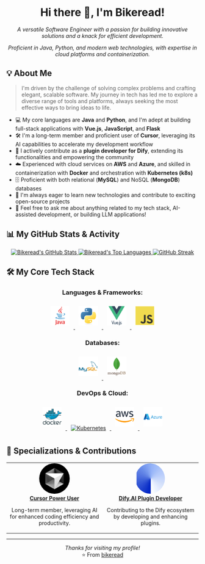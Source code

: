 <h1 align="center">Hi there 👋, I'm Bikeread!</h1>

<p align="center">
  <em>A versatile Software Engineer with a passion for building innovative solutions and a knack for efficient development.</em>
</p>
<p align="center">
  <em>Proficient in Java, Python, and modern web technologies, with expertise in cloud platforms and containerization.</em>
</p>

## 💡 About Me

> I'm driven by the challenge of solving complex problems and crafting elegant, scalable software. My journey in tech has led me to explore a diverse range of tools and platforms, always seeking the most effective ways to bring ideas to life.

- 💻 My core languages are **Java** and **Python**, and I'm adept at building full-stack applications with **Vue.js**, **JavaScript**, and **Flask**
- 🛠️ I'm a long-term member and proficient user of **Cursor**, leveraging its AI capabilities to accelerate my development workflow
- 🧩 I actively contribute as a **plugin developer for Dify**, extending its functionalities and empowering the community
- ☁️ Experienced with cloud services on **AWS** and **Azure**, and skilled in containerization with **Docker** and orchestration with **Kubernetes (k8s)**
- 🗄️ Proficient with both relational (**MySQL**) and NoSQL (**MongoDB**) databases
- 🚀 I'm always eager to learn new technologies and contribute to exciting open-source projects
- 💬 Feel free to ask me about anything related to my tech stack, AI-assisted development, or building LLM applications!

## 📊 My GitHub Stats & Activity

<div align="center">
  <a href="https://github.com/anuraghazra/github-readme-stats">
    <img src="https://github-readme-stats.vercel.app/api?username=bikeread&show_icons=true&theme=tokyonight&count_private=true&hide_rank=true&custom_title=Bikeread's%20GitHub%20Activity&hide_title=true" alt="Bikeread's GitHub Stats" />
  </a>
  
  <a href="https://github.com/anuraghazra/github-readme-stats">
    <img src="https://github-readme-stats.vercel.app/api/top-langs/?username=bikeread&layout=compact&theme=tokyonight" alt="Bikeread's Top Languages" />
  </a>
  
  <a href="https://streak-stats.demolab.com/?user=bikeread&theme=tokyonight">
    <img src="https://streak-stats.demolab.com/?user=bikeread&theme=tokyonight" alt="GitHub Streak" />
  </a>
</div>

## 🛠️ My Core Tech Stack

<div align="center">
  <h3>Languages & Frameworks:</h3>
  <p>
    <a href="https://www.java.com" target="_blank" rel="noreferrer">
      <img src="https://raw.githubusercontent.com/devicons/devicon/master/icons/java/java-original-wordmark.svg" alt="Java" width="50" height="50" style="margin: 10px;"/>
    </a>
    <a href="https://www.python.org" target="_blank" rel="noreferrer">
      <img src="https://raw.githubusercontent.com/devicons/devicon/master/icons/python/python-original.svg" alt="Python" width="50" height="50" style="margin: 10px;"/>
    </a>
    <a href="https://vuejs.org/" target="_blank" rel="noreferrer">
      <img src="https://raw.githubusercontent.com/devicons/devicon/master/icons/vuejs/vuejs-original-wordmark.svg" alt="Vue.js" width="50" height="50" style="margin: 10px;"/>
    </a>
    <a href="https://developer.mozilla.org/en-US/docs/Web/JavaScript" target="_blank" rel="noreferrer">
      <img src="https://raw.githubusercontent.com/devicons/devicon/master/icons/javascript/javascript-original.svg" alt="JavaScript" width="50" height="50" style="margin: 10px;"/>
    </a>
  </p>

  <h3>Databases:</h3>
  <p>
    <a href="https://www.mysql.com/" target="_blank" rel="noreferrer">
      <img src="https://raw.githubusercontent.com/devicons/devicon/master/icons/mysql/mysql-original-wordmark.svg" alt="MySQL" width="50" height="50" style="margin: 10px;"/>
    </a>
    <a href="https://www.mongodb.com/" target="_blank" rel="noreferrer">
      <img src="https://raw.githubusercontent.com/devicons/devicon/master/icons/mongodb/mongodb-original-wordmark.svg" alt="MongoDB" width="50" height="50" style="margin: 10px;"/>
    </a>
  </p>

  <h3>DevOps & Cloud:</h3>
  <p>
    <a href="https://www.docker.com/" target="_blank" rel="noreferrer">
      <img src="https://raw.githubusercontent.com/devicons/devicon/master/icons/docker/docker-original-wordmark.svg" alt="Docker" width="50" height="50" style="margin: 10px;"/>
    </a>
    <a href="https://kubernetes.io" target="_blank" rel="noreferrer">
      <img src="https://www.vectorlogo.zone/logos/kubernetes/kubernetes-icon.svg" alt="Kubernetes" width="50" height="50" style="margin: 10px;"/>
    </a>
    <a href="https://aws.amazon.com" target="_blank" rel="noreferrer">
      <img src="https://raw.githubusercontent.com/devicons/devicon/master/icons/amazonwebservices/amazonwebservices-original-wordmark.svg" alt="AWS" width="50" height="50" style="margin: 10px;"/>
    </a>
    <a href="https://azure.microsoft.com/en-us/" target="_blank" rel="noreferrer">
      <img src="https://raw.githubusercontent.com/devicons/devicon/master/icons/azure/azure-original-wordmark.svg" alt="Azure" width="50" height="50" style="margin: 10px;"/>
    </a>
  </p>
</div>

## 🚀 Specializations & Contributions

<table align="center">
  <tr>
    <td align="center" width="50%">
      <a href="https://cursor.sh/" target="_blank">
        <img src="./assets/cursor-icon.jpeg" alt="Cursor Logo" width="80" style="border-radius: 50%"><br>
        <strong>Cursor Power User</strong>
      </a>
      <p>Long-term member, leveraging AI for enhanced coding efficiency and productivity.</p>
    </td>
    <td align="center" width="50%">
      <a href="https://dify.ai/" target="_blank">
        <img src="./assets/dify-icon.png" alt="Dify.AI Logo" width="80" style="border-radius: 50%"><br>
        <strong>Dify.AI Plugin Developer</strong>
      </a>
      <p>Contributing to the Dify ecosystem by developing and enhancing plugins.</p>
    </td>
  </tr>
</table>

---

<p align="center">
  <em>Thanks for visiting my profile!</em><br>
  ⭐️ From <a href="https://github.com/bikeread" target="_blank">bikeread</a>
</p>
